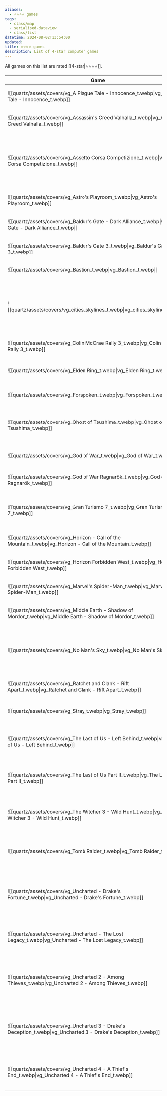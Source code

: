 ```yaml
---
aliases:
  - ⭐️⭐️⭐️⭐️ games
tags:
  - class/map
  - serialised-dataview
  - class/list
datetime: 2024-08-02T13:54:00
updated: 
title: ⭐️⭐️⭐️⭐️ games
description: List of 4-star computer games
---
```

All games on this list are rated [[4-star|⭐️⭐️⭐️⭐️]].

<!-- QueryToSerialize: table without id embed(link(thumbnail)) as Game, file.link as "", platform as Platform from #class/video-game where contains(rating, [[4-star]]) sort file.name -->
<!-- SerializedQuery: table without id embed(link(thumbnail)) as Game, file.link as "", platform as Platform from #class/video-game where contains(rating, [[4-star]]) sort file.name -->

| Game                                                                                                           |                                                                                      | Platform                                                                                                                                                                                   |
| -------------------------------------------------------------------------------------------------------------- | ------------------------------------------------------------------------------------ | ------------------------------------------------------------------------------------------------------------------------------------------------------------------------------------------ |
| ![[quartz/assets/covers/vg_A Plague Tale - Innocence_t.webp\|vg_A Plague Tale - Innocence_t.webp]]             | [[quartz/notes/A Plague Tale - Innocence.md\|A Plague Tale - Innocence]]             | <ul><li>[[quartz/notes/PlayStation 5.md\|PlayStation 5]]</li></ul>                                                                                                                        |
| ![[quartz/assets/covers/vg_Assassin's Creed Valhalla_t.webp\|vg_Assassin's Creed Valhalla_t.webp]]             | [[quartz/notes/Assassin's Creed Valhalla.md\|Assassin's Creed Valhalla]]             | <ul><li>[[quartz/notes/PlayStation 5.md\|PlayStation 5]]</li></ul>                                                                                                                        |
| ![[quartz/assets/covers/vg_Assetto Corsa Competizione_t.webp\|vg_Assetto Corsa Competizione_t.webp]]           | [[quartz/notes/Assetto Corsa Competizione.md\|Assetto Corsa Competizione]]           | <ul><li>[[quartz/notes/PlayStation 4.md\|PlayStation 4]]</li><li>[[quartz/notes/PlayStation 5.md\|PlayStation 5]]</li><li>[[+/Microsoft Windows.md\|Microsoft Windows]]</li></ul>       |
| ![[quartz/assets/covers/vg_Astro's Playroom_t.webp\|vg_Astro's Playroom_t.webp]]                               | [[quartz/notes/Astro's Playroom.md\|Astro's Playroom]]                               | <ul><li>[[quartz/notes/PlayStation 5.md\|PlayStation 5]]</li></ul>                                                                                                                        |
| ![[quartz/assets/covers/vg_Baldur's Gate - Dark Alliance_t.webp\|vg_Baldur's Gate - Dark Alliance_t.webp]]     | [[quartz/notes/Baldur's Gate - Dark Alliance.md\|Baldur's Gate - Dark Alliance]]     | <ul><li>[[quartz/notes/PlayStation 2.md\|PlayStation 2]]</li></ul>                                                                                                                        |
| ![[quartz/assets/covers/vg_Baldur's Gate 3_t.webp\|vg_Baldur's Gate 3_t.webp]]                                 | [[quartz/notes/Baldur's Gate 3.md\|Baldur's Gate 3]]                                 | <ul><li>[[quartz/notes/PlayStation 5.md\|PlayStation 5]]</li></ul>                                                                                                                        |
| ![[quartz/assets/covers/vg_Bastion_t.webp\|vg_Bastion_t.webp]]                                                 | [[quartz/notes/Bastion.md\|Bastion]]                                                 | <ul><li>[[iOS\|iOS]]</li></ul>                                                                                                                                                            |
| ![[quartz/assets/covers/vg_cities_skylines_t.webp\|vg_cities_skylines_t.webp]]                                 | [[quartz/notes/Cities Skylines.md\|Cities Skylines]]                                 | <ul><li>[[quartz/notes/PlayStation 4.md\|PlayStation 4]]</li><li>[[quartz/notes/PlayStation 5.md\|PlayStation 5]]</li><li>[[+/Microsoft Windows.md\|Microsoft Windows]]</li></ul>       |
| ![[quartz/assets/covers/vg_Colin McCrae Rally 3_t.webp\|vg_Colin McCrae Rally 3_t.webp]]                       | [[quartz/notes/Colin McCrae Rally 3.md\|Colin McCrae Rally 3]]                       | <ul><li>[[quartz/notes/PlayStation 2.md\|PlayStation 2]]</li></ul>                                                                                                                        |
| ![[quartz/assets/covers/vg_Elden Ring_t.webp\|vg_Elden Ring_t.webp]]                                           | [[quartz/notes/Elden Ring.md\|Elden Ring]]                                           | <ul><li>[[quartz/notes/PlayStation 5.md\|PlayStation 5]]</li></ul>                                                                                                                        |
| ![[quartz/assets/covers/vg_Forspoken_t.webp\|vg_Forspoken_t.webp]]                                             | [[quartz/notes/Forspoken.md\|Forspoken]]                                             | <ul><li>[[quartz/notes/PlayStation 5.md\|PlayStation 5]]</li></ul>                                                                                                                        |
| ![[quartz/assets/covers/vg_Ghost of Tsushima_t.webp\|vg_Ghost of Tsushima_t.webp]]                             | [[quartz/notes/Ghost of Tsushima.md\|Ghost of Tsushima]]                             | <ul><li>[[quartz/notes/PlayStation 4.md\|PlayStation 4]]</li><li>[[quartz/notes/PlayStation 5.md\|PlayStation 5]]</li></ul>                                                              |
| ![[quartz/assets/covers/vg_God of War_t.webp\|vg_God of War_t.webp]]                                           | [[quartz/notes/God of War.md\|God of War]]                                           | <ul><li>[[quartz/notes/PlayStation 4.md\|PlayStation 4]]</li></ul>                                                                                                                        |
| ![[quartz/assets/covers/vg_God of War Ragnarök_t.webp\|vg_God of War Ragnarök_t.webp]]                         | [[quartz/notes/God of War Ragnarök.md\|God of War Ragnarök]]                         | <ul><li>[[quartz/notes/PlayStation 5.md\|PlayStation 5]]</li></ul>                                                                                                                        |
| ![[quartz/assets/covers/vg_Gran Turismo 7_t.webp\|vg_Gran Turismo 7_t.webp]]                                   | [[quartz/notes/Gran Turismo 7.md\|Gran Turismo 7]]                                   | <ul><li>[[quartz/notes/PlayStation 5.md\|PlayStation 5]]</li><li>[[Atlas/Notes/PlayStation VR2.md\|PlayStation VR2]]</li></ul>                                                           |
| ![[quartz/assets/covers/vg_Horizon - Call of the Mountain_t.webp\|vg_Horizon - Call of the Mountain_t.webp]]   | [[quartz/notes/Horizon - Call of the Mountain.md\|Horizon - Call of the Mountain]]   | <ul><li>[[Atlas/Notes/PlayStation VR2.md\|PlayStation VR2]]</li></ul>                                                                                                                     |
| ![[quartz/assets/covers/vg_Horizon Forbidden West_t.webp\|vg_Horizon Forbidden West_t.webp]]                   | [[quartz/notes/Horizon Forbidden West.md\|Horizon Forbidden West]]                   | <ul><li>[[quartz/notes/PlayStation 5.md\|PlayStation 5]]</li></ul>                                                                                                                        |
| ![[quartz/assets/covers/vg_Marvel's Spider-Man_t.webp\|vg_Marvel's Spider-Man_t.webp]]                         | [[quartz/notes/Marvel's Spider-Man.md\|Marvel's Spider-Man]]                         | <ul><li>[[quartz/notes/PlayStation 4.md\|PlayStation 4]]</li></ul>                                                                                                                        |
| ![[quartz/assets/covers/vg_Middle Earth - Shadow of Mordor_t.webp\|vg_Middle Earth - Shadow of Mordor_t.webp]] | [[quartz/notes/Middle Earth - Shadow of Mordor.md\|Middle Earth - Shadow of Mordor]] | <ul><li>[[quartz/notes/PlayStation 4.md\|PlayStation 4]]</li></ul>                                                                                                                        |
| ![[quartz/assets/covers/vg_No Man's Sky_t.webp\|vg_No Man's Sky_t.webp]]                                       | [[quartz/notes/No Man's Sky.md\|No Man's Sky]]                                       | <ul><li>[[quartz/notes/PlayStation 4.md\|PlayStation 4]]</li><li>[[quartz/notes/PlayStation 5.md\|PlayStation 5]]</li><li>[[Atlas/Notes/PlayStation VR2.md\|PlayStation VR2]]</li></ul> |
| ![[quartz/assets/covers/vg_Ratchet and Clank - Rift Apart_t.webp\|vg_Ratchet and Clank - Rift Apart_t.webp]]   | [[quartz/notes/Ratchet and Clank - Rift Apart.md\|Ratchet and Clank - Rift Apart]]   | <ul><li>[[quartz/notes/PlayStation 5.md\|PlayStation 5]]</li></ul>                                                                                                                        |
| ![[quartz/assets/covers/vg_Stray_t.webp\|vg_Stray_t.webp]]                                                     | [[quartz/notes/Stray.md\|Stray]]                                                     | <ul><li>[[quartz/notes/PlayStation 5.md\|PlayStation 5]]</li></ul>                                                                                                                        |
| ![[quartz/assets/covers/vg_The Last of Us - Left Behind_t.webp\|vg_The Last of Us - Left Behind_t.webp]]       | [[quartz/notes/The Last of Us - Left Behind.md\|The Last of Us - Left Behind]]       | <ul><li>[[quartz/notes/PlayStation 4.md\|PlayStation 4]]</li><li>[[quartz/notes/PlayStation 5.md\|PlayStation 5]]</li></ul>                                                              |
| ![[quartz/assets/covers/vg_The Last of Us Part II_t.webp\|vg_The Last of Us Part II_t.webp]]                   | [[quartz/notes/The Last of Us Part II.md\|The Last of Us Part II]]                   | <ul><li>[[quartz/notes/PlayStation 4.md\|PlayStation 4]]</li><li>[[quartz/notes/PlayStation 5.md\|PlayStation 5]]</li></ul>                                                              |
| ![[quartz/assets/covers/vg_The Witcher 3 - Wild Hunt_t.webp\|vg_The Witcher 3 - Wild Hunt_t.webp]]             | [[quartz/notes/The Witcher 3 - Wild Hunt.md\|The Witcher 3 - Wild Hunt]]             | <ul><li>[[quartz/notes/PlayStation 4.md\|PlayStation 4]]</li><li>[[quartz/notes/PlayStation 5.md\|PlayStation 5]]</li></ul>                                                              |
| ![[quartz/assets/covers/vg_Tomb Raider_t.webp\|vg_Tomb Raider_t.webp]]                                         | [[quartz/notes/Tomb Raider.md\|Tomb Raider]]                                         | <ul><li>[[Atlas/Notes/PlayStation 3.md\|PlayStation 3]]</li><li>[[quartz/notes/PlayStation 4.md\|PlayStation 4]]</li></ul>                                                               |
| ![[quartz/assets/covers/vg_Uncharted - Drake's Fortune_t.webp\|vg_Uncharted - Drake's Fortune_t.webp]]         | [[quartz/notes/Uncharted - Drake's Fortune.md\|Uncharted - Drake's Fortune]]         | <ul><li>[[Atlas/Notes/PlayStation 3.md\|PlayStation 3]]</li><li>[[quartz/notes/PlayStation 4.md\|PlayStation 4]]</li><li>[[quartz/notes/PlayStation 5.md\|PlayStation 5]]</li></ul>     |
| ![[quartz/assets/covers/vg_Uncharted - The Lost Legacy_t.webp\|vg_Uncharted - The Lost Legacy_t.webp]]         | [[quartz/notes/Uncharted - The Lost Legacy.md\|Uncharted - The Lost Legacy]]         | <ul><li>[[quartz/notes/PlayStation 4.md\|PlayStation 4]]</li><li>[[quartz/notes/PlayStation 5.md\|PlayStation 5]]</li></ul>                                                              |
| ![[quartz/assets/covers/vg_Uncharted 2 - Among Thieves_t.webp\|vg_Uncharted 2 - Among Thieves_t.webp]]         | [[quartz/notes/Uncharted 2 - Among Thieves.md\|Uncharted 2 - Among Thieves]]         | <ul><li>[[Atlas/Notes/PlayStation 3.md\|PlayStation 3]]</li><li>[[quartz/notes/PlayStation 4.md\|PlayStation 4]]</li><li>[[quartz/notes/PlayStation 5.md\|PlayStation 5]]</li></ul>     |
| ![[quartz/assets/covers/vg_Uncharted 3 - Drake's Deception_t.webp\|vg_Uncharted 3 - Drake's Deception_t.webp]] | [[quartz/notes/Uncharted 3 - Drake's Deception.md\|Uncharted 3 - Drake's Deception]] | <ul><li>[[Atlas/Notes/PlayStation 3.md\|PlayStation 3]]</li><li>[[quartz/notes/PlayStation 4.md\|PlayStation 4]]</li><li>[[quartz/notes/PlayStation 5.md\|PlayStation 5]]</li></ul>     |
| ![[quartz/assets/covers/vg_Uncharted 4 - A Thief's End_t.webp\|vg_Uncharted 4 - A Thief's End_t.webp]]         | [[quartz/notes/Uncharted 4 - A Thief's End.md\|Uncharted 4 - A Thief's End]]         | <ul><li>[[quartz/notes/PlayStation 4.md\|PlayStation 4]]</li><li>[[quartz/notes/PlayStation 5.md\|PlayStation 5]]</li></ul>                                                              |
<!-- SerializedQuery END -->

